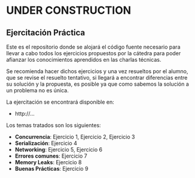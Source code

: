 # UNDER CONSTRUCTION #

## Ejercitación Práctica ##

Este es el repositorio donde se alojará el código fuente necesario para llevar a cabo todos los ejercicios propuestos por la cátedra para poder afianzar los conocimientos aprendidos en las charlas técnicas.

Se recomienda hacer dichos ejercicios y una vez resueltos por el alumno, que se revise el resuelto tentativo, si llegará a encontrar diferencias entre su solución y la propuesta, es posible ya que como sabemos la solución a un problema no es única.

La ejercitación se encontrará disponible en:

* http://...

Los temas tratados son los siguientes:

* **Concurrencia**: Ejercicio 1, Ejercicio 2, Ejercicio 3
* **Serialización**: Ejercicio 4
* **Networking**: Ejercicio 5, Ejercicio 6
* **Errores comunes**: Ejercicio 7
* **Memory Leaks**: Ejercicio 8
* **Buenas Prácticas**: Ejercicio 9